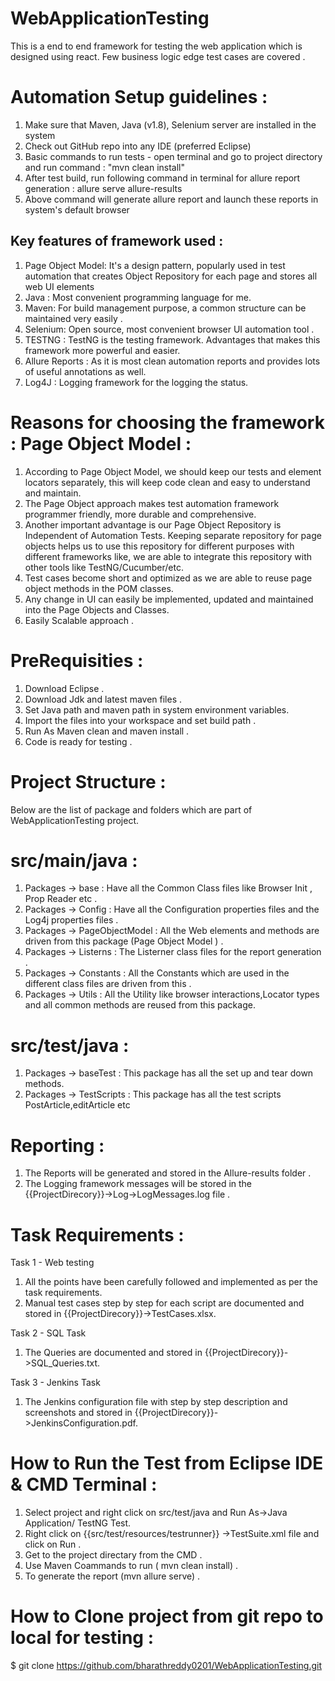 # WebApplicationTesting
This is a end to end framework for testing the web application which is designed using react. Few business logic edge test cases are covered .
# Automation Setup guidelines :
1) Make sure that Maven, Java (v1.8), Selenium server are installed in the system
2) Check out GitHub repo into any IDE (preferred Eclipse)
3) Basic commands to run tests - open terminal and go to project directory and run command : "mvn clean install"
4) After test build, run following command in terminal for allure report generation : allure serve allure-results
5) Above command will generate allure report and launch these reports in system's default browser

## Key features of framework used :
1.	Page Object Model: It's a design pattern, popularly used in test automation that creates Object Repository for each page and stores all web UI elements
2.	Java : Most convenient programming language for me.
3.	Maven: For build management purpose, a common structure can be maintained very easily .
4.	Selenium: Open source, most convenient browser UI automation tool .
5.	TESTNG  : TestNG  is the testing framework. Advantages that makes this framework more powerful and easier.
6.	Allure Reports : As it is most clean automation reports and provides lots of useful annotations as well. 
7.	Log4J  : Logging framework for the logging the status.


# Reasons for choosing the framework : Page Object Model :
1.	According to Page Object Model, we should keep our tests and element locators separately, this will keep code clean and easy to understand and maintain.
2.	The Page Object approach makes test automation framework programmer friendly, more durable and comprehensive.
3.	Another important advantage is our Page Object Repository is Independent of Automation Tests. Keeping separate repository for page objects helps us to use this repository for different purposes with different frameworks like, we are able to integrate this repository with other tools like TestNG/Cucumber/etc.
4.	Test cases become short and optimized as we are able to reuse page object methods in the POM classes.
5.	Any change in UI can easily be implemented, updated and maintained into the Page Objects and Classes.
6.	Easily Scalable approach .

# PreRequisities :
1.	Download Eclipse .
2.	Download Jdk and latest maven files .
3.	Set Java path and maven path in system environment variables.
4.	Import the files into your workspace and set build path .
5.	Run As Maven clean and maven install .
6.	Code is ready for testing .

# Project Structure :
Below are the list of package and folders which are part of WebApplicationTesting project.

# src/main/java : 
1.	Packages -> base : Have all the Common Class files like Browser Init , Prop Reader etc .
2.	Packages -> Config : Have all the Configuration properties files and the Log4j properties files .
3.	Packages -> PageObjectModel : All the Web elements and methods are driven from this package (Page Object Model ) .
4.	Packages -> Listerns : The Listerner class files for the report generation .
5.	Packages -> Constants : All the Constants which are used in the different class files are driven from this .
6.	Packages -> Utils : All the Utility like browser interactions,Locator types and all common methods are reused from this package.

# src/test/java : 
1.	Packages -> baseTest : This package has all the set up and tear down methods.
2.	Packages -> TestScripts : This package has all the test scripts PostArticle,editArticle etc

# Reporting :
1.	The Reports will be generated and stored in the Allure-results folder .
2.	The Logging framework messages will be stored in the {{ProjectDirecory}}->Log->LogMessages.log file .

# Task Requirements :
Task 1 - Web testing
1.	All the points have been carefully followed and implemented as per the task requirements.
2.	Manual test cases step by step for each script are documented and stored in {{ProjectDirecory}}->TestCases.xlsx.

Task 2 - SQL Task 
1.	The Queries are documented and stored in  {{ProjectDirecory}}->SQL_Queries.txt.

Task 3 - Jenkins Task 
1.	The Jenkins configuration file with step by step description and screenshots and stored in {{ProjectDirecory}}->JenkinsConfiguration.pdf.


# How to Run the Test from Eclipse IDE &  CMD Terminal :
1. Select project and right click on src/test/java and Run As->Java Application/ TestNG Test.
2. Right click on {{src/test/resources/testrunner}} ->TestSuite.xml file and click on Run .
3. Get to the project directary from the CMD .
4. Use Maven Coammands to run ( mvn clean install) .
5. To generate the report (mvn allure serve) .

# How to Clone project from git repo to local for testing :
$ git clone https://github.com/bharathreddy0201/WebApplicationTesting.git
